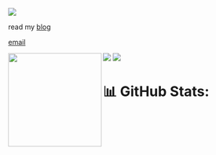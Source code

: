 ![](https://readme-typing-svg.herokuapp.com/?size=30&color=76ab97&center=true&vCenter=true&lines=>+Hi,I'm+Avijit+Acharjee)

read my [blog](https://avijitacharjee.com)

[email](mailto:contact@avijitacharjee.com)

<div>
  <img height="190" align="left" src="https://github-readme-stats.vercel.app/api?username=avijitacharjee&count_private=true&include_all_commits=true&bg_color=00000000&border_radius=0&title_color=76ab97&text_color=e8e4d9" />
  <img src="https://github-readme-streak-stats.herokuapp.com/?user=avijitacharjee&theme=dark&hide_border=false"/>
  <img src="https://github-readme-stats.vercel.app/api/top-langs/?username=avijitacharjee&layout=compact&langs_count=8&hide=objective-c,roff,Makefile&exclude_repo=website&bg_color=00000000&border_radius=0&title_color=76ab97&text_color=e8e4d9" />
</div>



<!-- gprm.itsvg.in -->
# 📊 GitHub Stats:
<!-- 
![](https://github-readme-stats.vercel.app/api?username=avijitacharjee&theme=dark&hide_border=false&include_all_commits=false&count_private=false)<br/>
![](https://github-readme-streak-stats.herokuapp.com/?user=avijitacharjee&theme=dark&hide_border=false)<br/>
![](https://github-readme-stats.vercel.app/api/top-langs/?username=avijitacharjee&theme=dark&hide_border=false&include_all_commits=false&count_private=false&layout=compact)

### ✍️ Random Dev Quote
![](https://quotes-github-readme.vercel.app/api?type=horizontal&theme=radical)

### 😂 Random Dev Meme
<img src="https://random-memer.herokuapp.com/" width="512px"/>

---
[![](https://visitcount.itsvg.in/api?id=avijitacharjee&icon=0&color=0)](https://visitcount.itsvg.in) 
-->
